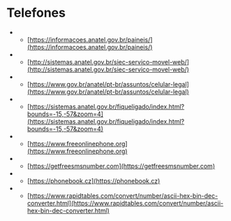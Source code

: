 # Telefones

- - [https://informacoes.anatel.gov.br/paineis/](https://informacoes.anatel.gov.br/paineis/)
- - [http://sistemas.anatel.gov.br/siec-servico-movel-web/](http://sistemas.anatel.gov.br/siec-servico-movel-web/)
- - [https://www.gov.br/anatel/pt-br/assuntos/celular-legal](https://www.gov.br/anatel/pt-br/assuntos/celular-legal)
- - [https://sistemas.anatel.gov.br/fiqueligado/index.html?bounds=-15,-57&zoom=4](https://sistemas.anatel.gov.br/fiqueligado/index.html?bounds=-15,-57&zoom=4)
- - [https://www.freeonlinephone.org](https://www.freeonlinephone.org)
- - [https://getfreesmsnumber.com](https://getfreesmsnumber.com)
- - [https://phonebook.cz](https://phonebook.cz)
- - [https://www.rapidtables.com/convert/number/ascii-hex-bin-dec-converter.html](https://www.rapidtables.com/convert/number/ascii-hex-bin-dec-converter.html)